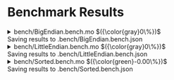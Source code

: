 # Benchmark Results



<details>

<summary>bench/BigEndian.bench.mo $({\color{gray}0\%})$</summary>

### ByteUtils library Benchmarks: Big Endian Conversions

_Benchmarking the performance with 10k calls for type-to-bytes and bytes-to-type conversions_


Instructions: ${\color{gray}0\\%}$
Heap: ${\color{gray}0\\%}$
Stable Memory: ${\color{gray}0\\%}$
Garbage Collection: ${\color{gray}0\\%}$


**Instructions**

|            |                      Type to Bytes |                      Bytes to Type |
| :--------- | ---------------------------------: | ---------------------------------: |
| Nat8       |   3_162_100 $({\color{gray}0\\%})$ |  10_662_249 $({\color{gray}0\\%})$ |
| Nat16      |   4_942_936 $({\color{gray}0\\%})$ |  12_413_084 $({\color{gray}0\\%})$ |
| Nat32      |   5_369_757 $({\color{gray}0\\%})$ |  17_972_462 $({\color{gray}0\\%})$ |
| Nat64      |   5_964_564 $({\color{gray}0\\%})$ |  27_084_710 $({\color{gray}0\\%})$ |
| Int8       |   3_185_076 $({\color{gray}0\\%})$ |  10_665_221 $({\color{gray}0\\%})$ |
| Int16      |   4_945_912 $({\color{gray}0\\%})$ |  12_416_056 $({\color{gray}0\\%})$ |
| Int32      |   6_351_116 $({\color{gray}0\\%})$ |  18_953_379 $({\color{gray}0\\%})$ |
| Int64      |   7_737_540 $({\color{gray}0\\%})$ |  28_837_682 $({\color{gray}0\\%})$ |
| Float      | 312_771_042 $({\color{gray}0\\%})$ | 314_008_216 $({\color{gray}0\\%})$ |
| LEB128_64  |  83_963_054 $({\color{gray}0\\%})$ | 104_734_056 $({\color{gray}0\\%})$ |
| SLEB128_64 | 174_413_695 $({\color{gray}0\\%})$ | 110_880_653 $({\color{gray}0\\%})$ |


**Heap**

|            |                     Type to Bytes |                     Bytes to Type |
| :--------- | --------------------------------: | --------------------------------: |
| Nat8       | 166.09 KiB $({\color{gray}0\\%})$ | 791.09 KiB $({\color{gray}0\\%})$ |
| Nat16      | 400.46 KiB $({\color{gray}0\\%})$ | 791.09 KiB $({\color{gray}0\\%})$ |
| Nat32      | 556.71 KiB $({\color{gray}0\\%})$ | 849.95 KiB $({\color{gray}0\\%})$ |
| Nat64      | 869.21 KiB $({\color{gray}0\\%})$ | 947.34 KiB $({\color{gray}0\\%})$ |
| Int8       | 166.09 KiB $({\color{gray}0\\%})$ | 791.09 KiB $({\color{gray}0\\%})$ |
| Int16      | 400.46 KiB $({\color{gray}0\\%})$ | 791.09 KiB $({\color{gray}0\\%})$ |
| Int32      | 615.68 KiB $({\color{gray}0\\%})$ | 908.77 KiB $({\color{gray}0\\%})$ |
| Int64      |      1 MiB $({\color{gray}0\\%})$ |   1.08 MiB $({\color{gray}0\\%})$ |
| Float      | -13.09 MiB $({\color{gray}0\\%})$ |   8.75 MiB $({\color{gray}0\\%})$ |
| LEB128_64  | -18.01 MiB $({\color{gray}0\\%})$ |   7.03 MiB $({\color{gray}0\\%})$ |
| SLEB128_64 |   11.5 MiB $({\color{gray}0\\%})$ | -19.52 MiB $({\color{gray}0\\%})$ |


**Garbage Collection**

|            |                    Type to Bytes |                    Bytes to Type |
| :--------- | -------------------------------: | -------------------------------: |
| Nat8       |       0 B $({\color{gray}0\\%})$ |       0 B $({\color{gray}0\\%})$ |
| Nat16      |       0 B $({\color{gray}0\\%})$ |       0 B $({\color{gray}0\\%})$ |
| Nat32      |       0 B $({\color{gray}0\\%})$ |       0 B $({\color{gray}0\\%})$ |
| Nat64      |       0 B $({\color{gray}0\\%})$ |       0 B $({\color{gray}0\\%})$ |
| Int8       |       0 B $({\color{gray}0\\%})$ |       0 B $({\color{gray}0\\%})$ |
| Int16      |       0 B $({\color{gray}0\\%})$ |       0 B $({\color{gray}0\\%})$ |
| Int32      |       0 B $({\color{gray}0\\%})$ |       0 B $({\color{gray}0\\%})$ |
| Int64      |       0 B $({\color{gray}0\\%})$ |       0 B $({\color{gray}0\\%})$ |
| Float      | 26.84 MiB $({\color{gray}0\\%})$ |       0 B $({\color{gray}0\\%})$ |
| LEB128_64  | 24.79 MiB $({\color{gray}0\\%})$ |       0 B $({\color{gray}0\\%})$ |
| SLEB128_64 |       0 B $({\color{gray}0\\%})$ | 26.84 MiB $({\color{gray}0\\%})$ |


</details>
Saving results to .bench/BigEndian.bench.json

<details>

<summary>bench/LittleEndian.bench.mo $({\color{gray}0\%})$</summary>

### ByteUtils library Benchmarks: Little Endian Conversions

_Benchmarking the performance with 10k calls for type-to-bytes and bytes-to-type conversions_


Instructions: ${\color{gray}0\\%}$
Heap: ${\color{gray}0\\%}$
Stable Memory: ${\color{gray}0\\%}$
Garbage Collection: ${\color{gray}0\\%}$


**Instructions**

|            |                      Type to Bytes |                      Bytes to Type |
| :--------- | ---------------------------------: | ---------------------------------: |
| Nat8       |   3_162_100 $({\color{gray}0\\%})$ |  10_662_249 $({\color{gray}0\\%})$ |
| Nat16      |   4_942_936 $({\color{gray}0\\%})$ |  12_413_084 $({\color{gray}0\\%})$ |
| Nat32      |   5_369_757 $({\color{gray}0\\%})$ |  17_972_462 $({\color{gray}0\\%})$ |
| Nat64      |   5_964_564 $({\color{gray}0\\%})$ |  27_084_710 $({\color{gray}0\\%})$ |
| Int8       |   3_185_076 $({\color{gray}0\\%})$ |  10_665_221 $({\color{gray}0\\%})$ |
| Int16      |   4_945_912 $({\color{gray}0\\%})$ |  12_416_056 $({\color{gray}0\\%})$ |
| Int32      |   6_351_116 $({\color{gray}0\\%})$ |  18_953_379 $({\color{gray}0\\%})$ |
| Int64      |   7_737_540 $({\color{gray}0\\%})$ |  28_837_682 $({\color{gray}0\\%})$ |
| Float      | 306_371_042 $({\color{gray}0\\%})$ | 307_608_216 $({\color{gray}0\\%})$ |
| LEB128_64  |  83_963_054 $({\color{gray}0\\%})$ | 104_734_056 $({\color{gray}0\\%})$ |
| SLEB128_64 | 174_413_695 $({\color{gray}0\\%})$ | 110_880_653 $({\color{gray}0\\%})$ |


**Heap**

|            |                     Type to Bytes |                     Bytes to Type |
| :--------- | --------------------------------: | --------------------------------: |
| Nat8       | 166.09 KiB $({\color{gray}0\\%})$ | 791.09 KiB $({\color{gray}0\\%})$ |
| Nat16      | 400.46 KiB $({\color{gray}0\\%})$ | 791.09 KiB $({\color{gray}0\\%})$ |
| Nat32      | 556.71 KiB $({\color{gray}0\\%})$ | 849.95 KiB $({\color{gray}0\\%})$ |
| Nat64      | 869.21 KiB $({\color{gray}0\\%})$ | 947.34 KiB $({\color{gray}0\\%})$ |
| Int8       | 166.09 KiB $({\color{gray}0\\%})$ | 791.09 KiB $({\color{gray}0\\%})$ |
| Int16      | 400.46 KiB $({\color{gray}0\\%})$ | 791.09 KiB $({\color{gray}0\\%})$ |
| Int32      | 615.68 KiB $({\color{gray}0\\%})$ | 908.77 KiB $({\color{gray}0\\%})$ |
| Int64      |      1 MiB $({\color{gray}0\\%})$ |   1.08 MiB $({\color{gray}0\\%})$ |
| Float      | -13.09 MiB $({\color{gray}0\\%})$ |   8.75 MiB $({\color{gray}0\\%})$ |
| LEB128_64  | -18.01 MiB $({\color{gray}0\\%})$ |   7.03 MiB $({\color{gray}0\\%})$ |
| SLEB128_64 |   11.5 MiB $({\color{gray}0\\%})$ | -19.52 MiB $({\color{gray}0\\%})$ |


**Garbage Collection**

|            |                    Type to Bytes |                    Bytes to Type |
| :--------- | -------------------------------: | -------------------------------: |
| Nat8       |       0 B $({\color{gray}0\\%})$ |       0 B $({\color{gray}0\\%})$ |
| Nat16      |       0 B $({\color{gray}0\\%})$ |       0 B $({\color{gray}0\\%})$ |
| Nat32      |       0 B $({\color{gray}0\\%})$ |       0 B $({\color{gray}0\\%})$ |
| Nat64      |       0 B $({\color{gray}0\\%})$ |       0 B $({\color{gray}0\\%})$ |
| Int8       |       0 B $({\color{gray}0\\%})$ |       0 B $({\color{gray}0\\%})$ |
| Int16      |       0 B $({\color{gray}0\\%})$ |       0 B $({\color{gray}0\\%})$ |
| Int32      |       0 B $({\color{gray}0\\%})$ |       0 B $({\color{gray}0\\%})$ |
| Int64      |       0 B $({\color{gray}0\\%})$ |       0 B $({\color{gray}0\\%})$ |
| Float      | 26.84 MiB $({\color{gray}0\\%})$ |       0 B $({\color{gray}0\\%})$ |
| LEB128_64  | 24.79 MiB $({\color{gray}0\\%})$ |       0 B $({\color{gray}0\\%})$ |
| SLEB128_64 |       0 B $({\color{gray}0\\%})$ | 26.84 MiB $({\color{gray}0\\%})$ |


</details>
Saving results to .bench/LittleEndian.bench.json

<details>

<summary>bench/Sorted.bench.mo $({\color{green}-0.00\%})$</summary>

### ByteUtils library Benchmarks: Sorted Encodings

_Benchmarking the performance with 10k calls for type-to-bytes and bytes-to-type conversions using sortable encodings_


Instructions: ${\color{green}-0.00\\%}$
Heap: ${\color{gray}0\\%}$
Stable Memory: ${\color{gray}0\\%}$
Garbage Collection: ${\color{gray}0\\%}$


**Instructions**

|       |                           Type to Bytes |                      Bytes to Type |
| :---- | --------------------------------------: | ---------------------------------: |
| Nat8  |        3_162_088 $({\color{gray}0\\%})$ |  10_592_237 $({\color{gray}0\\%})$ |
| Nat16 |        4_942_924 $({\color{gray}0\\%})$ |  12_353_072 $({\color{gray}0\\%})$ |
| Nat32 |        5_367_788 $({\color{gray}0\\%})$ |  17_892_685 $({\color{gray}0\\%})$ |
| Nat64 |        5_964_552 $({\color{gray}0\\%})$ |  27_014_698 $({\color{gray}0\\%})$ |
| Int8  |        3_205_064 $({\color{gray}0\\%})$ |  10_595_209 $({\color{gray}0\\%})$ |
| Int16 |        4_965_900 $({\color{gray}0\\%})$ |  12_356_044 $({\color{gray}0\\%})$ |
| Int32 |        5_391_676 $({\color{gray}0\\%})$ |  17_988_367 $({\color{gray}0\\%})$ |
| Int64 |        5_987_687 $({\color{gray}0\\%})$ |  27_077_670 $({\color{gray}0\\%})$ |
| Float | 338_873_048 $({\color{green}-0.02\\%})$ | 344_788_230 $({\color{gray}0\\%})$ |


**Heap**

|       |                     Type to Bytes |                     Bytes to Type |
| :---- | --------------------------------: | --------------------------------: |
| Nat8  | 166.09 KiB $({\color{gray}0\\%})$ | 791.09 KiB $({\color{gray}0\\%})$ |
| Nat16 | 400.46 KiB $({\color{gray}0\\%})$ | 791.09 KiB $({\color{gray}0\\%})$ |
| Nat32 | 556.71 KiB $({\color{gray}0\\%})$ | 849.21 KiB $({\color{gray}0\\%})$ |
| Nat64 | 869.21 KiB $({\color{gray}0\\%})$ | 947.34 KiB $({\color{gray}0\\%})$ |
| Int8  | 166.09 KiB $({\color{gray}0\\%})$ | 791.09 KiB $({\color{gray}0\\%})$ |
| Int16 | 400.46 KiB $({\color{gray}0\\%})$ | 791.09 KiB $({\color{gray}0\\%})$ |
| Int32 | 556.71 KiB $({\color{gray}0\\%})$ | 850.17 KiB $({\color{gray}0\\%})$ |
| Int64 |  -27.4 MiB $({\color{gray}0\\%})$ | 947.34 KiB $({\color{gray}0\\%})$ |
| Float |  15.88 MiB $({\color{gray}0\\%})$ | -16.05 MiB $({\color{gray}0\\%})$ |


**Garbage Collection**

|       |                    Type to Bytes |                   Bytes to Type |
| :---- | -------------------------------: | ------------------------------: |
| Nat8  |       0 B $({\color{gray}0\\%})$ |      0 B $({\color{gray}0\\%})$ |
| Nat16 |       0 B $({\color{gray}0\\%})$ |      0 B $({\color{gray}0\\%})$ |
| Nat32 |       0 B $({\color{gray}0\\%})$ |      0 B $({\color{gray}0\\%})$ |
| Nat64 |       0 B $({\color{gray}0\\%})$ |      0 B $({\color{gray}0\\%})$ |
| Int8  |       0 B $({\color{gray}0\\%})$ |      0 B $({\color{gray}0\\%})$ |
| Int16 |       0 B $({\color{gray}0\\%})$ |      0 B $({\color{gray}0\\%})$ |
| Int32 |       0 B $({\color{gray}0\\%})$ |      0 B $({\color{gray}0\\%})$ |
| Int64 | 28.25 MiB $({\color{gray}0\\%})$ |      0 B $({\color{gray}0\\%})$ |
| Float |       0 B $({\color{gray}0\\%})$ | 26.2 MiB $({\color{gray}0\\%})$ |


</details>
Saving results to .bench/Sorted.bench.json
